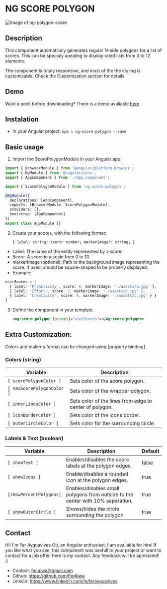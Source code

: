 # NG SCORE POLYGON

![Image of ng-polygon-score](https://repository-images.githubusercontent.com/225927254/9748c900-16db-11ea-9f54-0e731cad1a80)

## Description

This component automaticaly generates regular N-side polygons for a list of scores. This can be specialy apealing
to display rated lists from 3 to 12 elements.

The component is totaly responsive, and most of the the styling is customizable. Check the Customization section for details.

## Demo

Want a peek before downloading? There is a demo avaliable [here](https://feraiwa.github.io/ng-score-polygon/)

## Instalation

- In your Angular project:
  `npm i ng-score-polygon --save`

## Basic usage

1. Import the ScorePolygonModule in your Angular app.

```typescript
import { BrowserModule } from '@angular/platform-browser';
import { NgModule } from '@angular/core';
import { AppComponent } from './app.component';

import { ScorePolygonModule } from 'ng-score-polygon';

@NgModule({
  declarations: [AppComponent],
  imports: [BrowserModule, ScorePolygonModule],
  providers: [],
  bootstrap: [AppComponent]
})
export class AppModule {}
```

2. Create your scores, with the following format:

   `{ label: string; score: number; markerImage?: string; }`

- Label: The name of the entity represented by a score.
- Score: A score in a scale from 0 to 10.
- markerImage (optional): Path to the background image representing the score. If used, should be square-shaped to be properly displayed.
- Example:

```typescript
userScores = [
  { label: 'Proactivity', score: 8, markerImage: './assets/a.jpg' },
  { label: 'Effort', score: 7, markerImage: './assets/b.jpg' },
  { label: 'Creativity', score: 8, markerImage: './assets/c.jpg' } }
]
```

3. Define the component in your template.

   ```xml
   <ng-score-polygon [scores]="userScores"></ng-score-polygon>
   ```

## Extra Customization:

Colors and maker´s format can be changed using [property binding].

### Colors (string)

| Variable                   | Description                                             |
| -------------------------- | ------------------------------------------------------- |
| `[ scorePolygonColor ]`    | Sets color of the score polygon.                        |
| `[ maxScorePolygonColor ]` | Sets color of the wrapper polygon.                      |
| `[ innerLinesColor ]`      | Sets color of the lines from edge to center of polygon. |
| `[ iconBorderColor ]`      | Sets color of the icons border.                         |
| `[ outerCircleColor ]`     | Sets color for the surrounding circle.                  |

### Labels & Text (boolean)

| Variable                | Description                                                                     | Default |
| ----------------------- | ------------------------------------------------------------------------------- | ------- |
| `[ showText ]`          | Enables/disables the score labels at the polygon edges.                         | false   |
| `[ showIcons ]`         | Enable/disables a rounded icon at the polygon edges.                            | true    |
| `[showPercentPolygons]` | Enables/disables small polygons from outside to the center with 10% separation. | true    |
| `[ showOuterCircle ]`   | Shows/hides the circle surrounding the polygon                                  | true    |

## Contact

Hi! I´m Fer Ayguavives Oti, an Angular enthusiast. I am avaliable for hire! If you like what you see, this component
was usefull to your project or want to contact for a job offer, here is my contact. Any feedback will be apreciated! :)

- Contact: fer.aiwa@gmail.com
- Github: https://github.com/FerAiwa
- Linkdin: https://www.linkedin.com/in/ferayguavives
